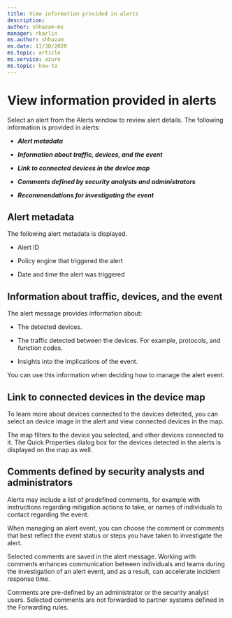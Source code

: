 ```yaml
---
title: View information provided in alerts
description: 
author: shhazam-ms
manager: rkarlin
ms.author: shhazam
ms.date: 11/30/2020
ms.topic: article
ms.service: azure
ms.topic: how-to
---
```


# View information provided in alerts

Select an alert from the Alerts window to review alert details. The following information is provided in alerts:

  - ***Alert metadata***

  - ***Information about traffic, devices, and the event***

  - ***Link to connected devices in the device map***

  - ***Comments defined by security analysts and administrators***

  - ***Recommendations for investigating the event***

## Alert metadata

The following alert metadata is displayed.

  - Alert ID

  - Policy engine that triggered the alert

  - Date and time the alert was triggered

## Information about traffic, devices, and the event

The alert message provides information about:

  - The detected devices.

  - The traffic detected between the devices. For example, protocols, and function codes.

  - Insights into the implications of the event.

You can use this information when deciding how to manage the alert event.

## Link to connected devices in the device map

To learn more about devices connected to the devices detected, you can select an device image in the alert and view connected devices in the map.

The map filters to the device you selected, and other devices connected to it. The Quick Properties dialog box for the devices detected in the alerts is displayed on the map as well.

## Comments defined by security analysts and administrators 

Alerts may include a list of predefined comments, for example with instructions regarding mitigation actions to take, or names of individuals to contact regarding the event.

When managing an alert event, you can choose the comment or comments that best reflect the event status or steps you have taken to investigate the alert.

Selected comments are saved in the alert message. Working with comments enhances communication between individuals and teams during the investigation of an alert event, and as a result, can accelerate incident response time.

Comments are pre-defined by an administrator or the security analyst users. Selected comments are not forwarded to partner systems defined in the Forwarding rules.
